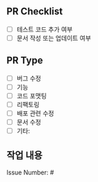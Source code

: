 ## PR Checklist

- [ ] 테스트 코드 추가 여부
- [ ] 문서 작성 또는 업데이트 여부

## PR Type

- [ ] 버그 수정
- [ ] 기능
- [ ] 코드 포맷팅
- [ ] 리팩토링
- [ ] 배포 관련 수정
- [ ] 문서 수정
- [ ] 기타:

## 작업 내용

Issue Number: #
